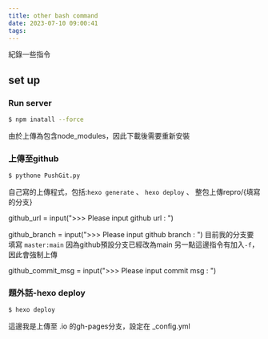 ```yaml
---
title: other bash command
date: 2023-07-10 09:00:41
tags:
---
```

紀錄一些指令
## set up

### Run server

``` bash
$ npm inatall --force
```

由於上傳為包含node_modules，因此下載後需要重新安裝

### 上傳至github

``` bash
$ pythone PushGit.py
```

自己寫的上傳程式，包括:`hexo generate` 、 `hexo deploy` 、 整包上傳repro/{填寫的分支}

github_url = input(">>> Please input github url : ")

github_branch = input(">>> Please input github branch : ")
    目前我的分支要填寫 `master:main`
    因為github預設分支已經改為main
    另一點這邊指令有加入`-f`，因此會強制上傳

github_commit_msg = input(">>> Please input commit msg : ")

### 題外話-hexo deploy

``` bash
$ hexo deploy
```

這邊我是上傳至 .io 的gh-pages分支，設定在 _config.yml
